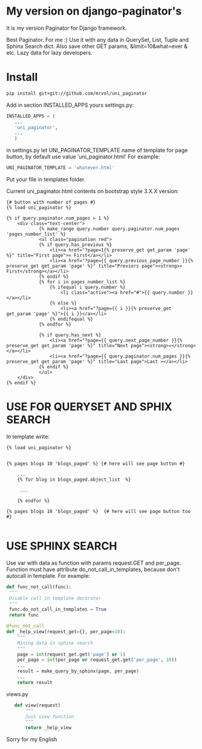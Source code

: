 My version on django-paginator's
==================

It is my version Paginator for Django framework.

Best Paginator. For me :)
Use it with any data in QuerySet, List, Tuple and Sphinx Search dict.
Also save other GET params, &limit=10&what=ever & etc.
Lazy data for lazy developers.

Install
==================
```zsh
pip install git+git://github.com/mrvol/uni_paginator
```
Add in section INSTALLED_APPS yours settings.py:

```python
INSTALLED_APPS = (
   ...
   'uni_paginator',
   ...
   )
```

in settings.py let UNI_PAGINATOR_TEMPLATE name of template for page button, by default use value 'uni_paginator.html'
For example:

```python
UNI_PAGINATOR_TEMPLATE = 'whatever.html'
```
Put your file in templates folder.

Current uni_paginator.html contents on bootstrap style 3.X.X version:
```
{# button with number of pages #}
{% load uni_paginator %}

{% if query.paginator.num_pages > 1 %}
    <div class="text-center">
            {% make_range query.number query.paginator.num_pages 'pages_number_list' %}
            <ul class="pagination red">
            {% if query.has_previous %}
                <li><a href="?page=1{% preserve_get get_param 'page' %}" title="First page">« First</a></li>
                <li><a href="?page={{ query.previous_page_number }}{% preserve_get get_param 'page' %}" title="Previors page"><strong>« First</strong></a></li>
            {% endif %}
            {% for i in pages_number_list %}
                {% ifequal i query.number %}
                    <li class="active"><a href="#">{{ query.number }}</a></li>
                {% else %}
                    <li><a href="?page={{ i }}{% preserve_get get_param 'page' %}">{{ i }}</a></li>
                {% endifequal %}
            {% endfor %}

            {% if query.has_next %}
                <li><a href="?page={{ query.next_page_number }}{% preserve_get get_param 'page' %}" title="Next page"><strong>»</strong></a></li>
                <li><a href="?page={{ query.paginator.num_pages }}{% preserve_get get_param 'page' %}" title="Last page">Last »</a></li>
            {% endif %}
            </ul>
    </div>
{% endif %}

```


USE FOR QUERYSET AND SPHIX SEARCH
==================

In template write:


```
{% load uni_paginator %}


{% pages blogs 10 'blogs_paged' %} {# here will see page button #}

    ...
    {% for blog in blogs_paged.object_list  %}
    
     ...
    
    {% endfor %}
    
{% pages blogs 10 'blogs_paged' %}  {# here will see page button too #}
    
```


USE SPHINX SEARCH
==================

   Use var with data as function with params request.GET and per_page.
   Function must have attribute do_not_call_in_templates, because don't autocall in template.
   For example:
   
   ```python
   def func_not_call(func):
    """
    Disable call in template decorator
    """
    func.do_not_call_in_templates = True
    return func

   @func_not_call
   def _help_view(request_get={}, per_page=10):
       """
       Mining data in sphinx search
       """
       page = int(request_get.get('page') or 1)
       per_page = int(per_page or request_get.get('per_page', 10))
       ...
       result = make_query_by_sphinx(page, per_page)
       ...
       return result
```

   views.py
   
```python
   def view(request)
       """
       Just view function
       """
       return _help_view
```

Sorry for my English

